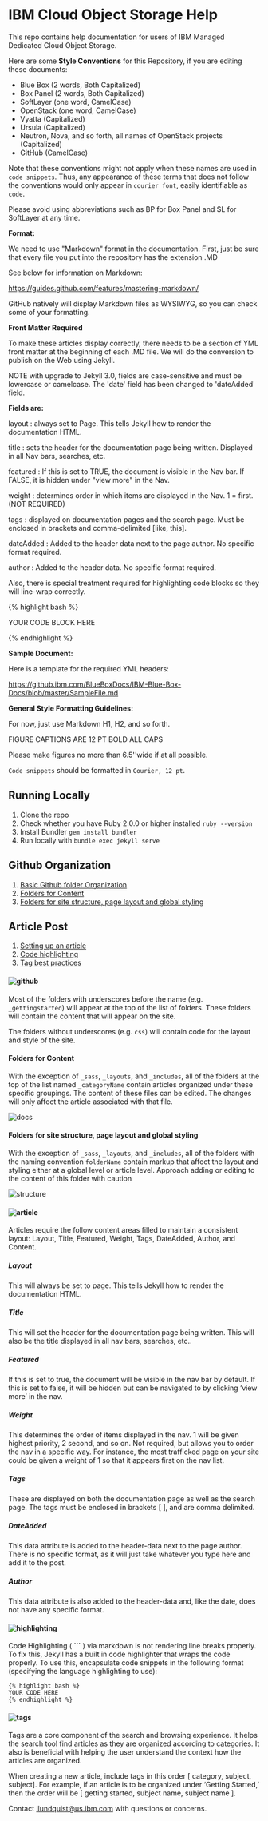 # IBM Cloud Object Storage Help
This repo contains help documentation for users of IBM Managed Dedicated Cloud Object Storage.

Here are some **Style Conventions** for this Repository, if you are editing these documents:

 * Blue Box (2 words, Both Capitalized)
 * Box Panel (2 words, Both Capitalized)
 * SoftLayer (one word, CamelCase)
 * OpenStack (one word, CamelCase)
 * Vyatta (Capitalized)
 * Ursula (Capitalized)
 * Neutron, Nova, and so forth, all names of OpenStack projects (Capitalized)
 * GitHub (CamelCase)

Note that these conventions might not apply when these names are used in `code snippets`. Thus, any appearance of these terms that does not follow the conventions would only appear in `courier font`, easily identifiable as `code`.

Please avoid using abbreviations such as BP for Box Panel and SL for SoftLayer at any time.

**Format:**

We need to use "Markdown" format in the documentation. First, just be sure that every file you put into the repository has the extension .MD

See below for information on Markdown:

https://guides.github.com/features/mastering-markdown/

GitHub natively will display Markdown files as WYSIWYG, so you can check some of your formatting.

**Front Matter Required**

To make these articles display correctly, there needs to be a section of YML front matter at the beginning of each .MD file. We will do the conversion to publish on the Web using Jekyll.

NOTE with upgrade to Jekyll 3.0, fields are case-sensitive and must be lowercase or camelcase. The 'date' field has been changed to 'dateAdded' field.

**Fields are:**

layout : always set to Page. This tells Jekyll how to render the documentation HTML.

title : sets the header for the documentation page being written. Displayed in all Nav bars, searches, etc.

featured : If this is set to TRUE, the document is visible in the Nav bar. If FALSE, it is hidden under "view more" in the Nav.

weight : determines order in which items are displayed in the Nav. 1 = first. (NOT REQUIRED)

tags : displayed on documentation pages and the search page. Must be enclosed in brackets and comma-delimited [like, this].

dateAdded : Added to the header data next to the page author. No specific format required.

author : Added to the header data. No specific format required.

Also, there is special treatment required for highlighting code blocks so they will line-wrap correctly.

{% highlight bash %}

YOUR CODE BLOCK HERE

{% endhighlight %}

**Sample Document:**

Here is a template for the required YML headers:

https://github.ibm.com/BlueBoxDocs/IBM-Blue-Box-Docs/blob/master/SampleFile.md


**General Style Formatting Guidelines:**

For now, just use Markdown H1, H2, and so forth.

FIGURE CAPTIONS ARE 12 PT BOLD ALL CAPS

Please make figures no more than 6.5''wide if at all possible.

`Code snippets` should be formatted in `Courier, 12 pt`.

## Running Locally
  1. Clone the repo
  2. Check whether you have Ruby 2.0.0 or higher installed `ruby --version`
  3. Install Bundler `gem install bundler`
  4. Run locally with `bundle exec jekyll serve`

## Github Organization
1. [Basic Github folder Organization](#basic-github-folder-organization)
2. [Folders for Content](#folders-for-content)
3. [Folders for site structure, page layout and global styling](#folders-for-site-structure)


## Article Post
1. [Setting up an article](#setting-up-an-article)
2. [Code highlighting](#code-highlighting)
3. [Tag best practices](#tag-best-practices)


#### <a name="basic-github-folder-organization"></a>![github](/readme-img/github-org.png)

Most of the folders with underscores before the name (e.g. `_gettingstarted`) will appear at the top of the list of folders. These folders will contain the content that will appear on the site.

The folders without underscores (e.g. `css`) will contain code for the layout and style of the site.

#### <a name="folders-for-content"></a>Folders for Content

With the exception of `_sass`, `_layouts`, and `_includes`, all of the folders at the top of the list named `_categoryName` contain articles organized under these specific groupings. The content of these files can be edited. The changes will only affect the article associated with that file.  

![docs](/readme-img/github-org-underscore.png)

#### <a name="folders-for-site-structure"></a>Folders for site structure, page layout and global styling

With the exception of `_sass`, `_layouts`, and `_includes`, all of the folders with the naming convention `folderName` contain markup that affect the layout and styling either at a global level or article level. Approach adding or editing to the content of this folder with caution

![structure](/readme-img/github-org-structure.png)

#### <a name="setting-up-an-article"></a> ![article](/readme-img/article.png)

Articles require the follow content areas filled to maintain a consistent layout:  Layout, Title, Featured, Weight, Tags, DateAdded, Author, and Content.

##### Layout

This will always be set to page. This tells Jekyll how to render the documentation HTML.

##### Title

This will set the header for the documentation page being written. This will also be the title displayed in all nav bars, searches, etc..

##### Featured

If this is set to true, the document will be visible in the nav bar by default. If this is set to false, it will be hidden but can be navigated to by clicking ‘view more’ in the nav.

##### Weight

This determines the order of items displayed in the nav. 1 will be given highest priority, 2 second, and so on. Not required, but allows you to order the nav in a specific way. For instance, the most trafficked page on your site could be given a weight of 1 so that it appears first on the nav list.

##### Tags

These are displayed on both the documentation page as well as the search page. The tags must be enclosed in brackets [ ], and are comma delimited.

##### DateAdded

This data attribute is added to the header-data next to the page author. There is no specific format, as it will just take whatever you type here and add it to the post.

##### Author

This data attribute is also added to the header-data and, like the date, does not have any specific format.

#### <a name="code-highlighting"></a>![highlighting](/readme-img/highlighting.png)

Code Highlighting ( ``` ) via markdown is not rendering line breaks properly. To fix this, Jekyll has a built in code highlighter that wraps the code properly. To use this, encapsulate code snippets in the following format (specifying the language highlighting to use):

```
{% highlight bash %}
YOUR CODE HERE
{% endhighlight %}
```

#### <a name="tag-best-practices"></a>![tags](/readme-img/tags.png)

Tags are a core component of the search and browsing experience. It helps the search tool find articles as they are organized according to categories. It also is beneficial with helping the user understand the context how the articles are organized.

When creating a new article, include tags in this order [ category, subject, subject]. For example, if an article is to be organized under ‘Getting Started,’ then the order will be [ getting started, subject name, subject name ].



Contact llundquist@us.ibm.com with questions or concerns.
